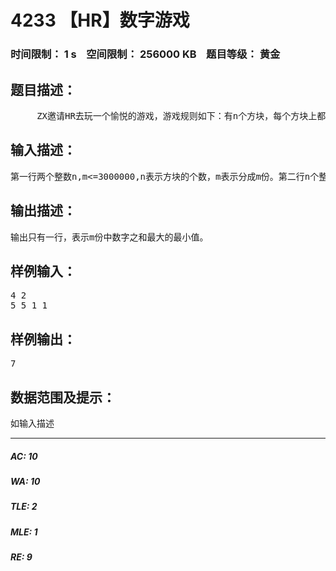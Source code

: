 # 4233 【HR】数字游戏   
### 时间限制： 1 s&nbsp;&nbsp;&nbsp;&nbsp;空间限制： 256000 KB&nbsp;&nbsp;&nbsp;&nbsp;题目等级： 黄金  
## 题目描述：  

<pre>
     ZX邀请HR去玩一个愉悦的游戏，游戏规则如下：有n个方块，每个方块上都写了一个数字ai，要求把方块分成m份，且方块顺序不能变，使m份中数字之和最大的那份数字之和最小。ZX承诺只要HR成功地完成了这个游戏，就同意他出去泡妹纸。     HR听完，就跑出去泡妹纸了，他把这个问题丢给了你，你能帮助他吗？
</pre>
  
  
## 输入描述：  

<pre>
第一行两个整数n,m<=3000000,n表示方块的个数，m表示分成m份。第二行n个整数0<=ai<=10,表示每个方块上的数字。
</pre>
  
  
## 输出描述：  

<pre>
输出只有一行，表示m份中数字之和最大的最小值。
</pre>
  
  
## 样例输入：  

<pre>
4 2  
5 5 1 1
</pre>
  
  
## 样例输出：  

<pre>
7
</pre>
  
  
## 数据范围及提示：  

<pre>
如输入描述
</pre>
  
  
***  

##### AC: 10  
##### WA: 10  
##### TLE: 2  
##### MLE: 1  
##### RE: 9  
